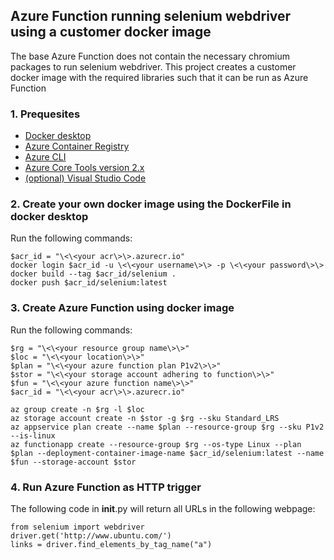## Azure Function running selenium webdriver using a customer docker image
The base Azure Function does not contain the necessary chromium packages to run selenium webdriver. This project creates a customer docker image with the required libraries such that it can be run as Azure Function

### 1. Prequesites

- [Docker desktop](https://docs.docker.com/get-docker/)
- [Azure Container Registry](https://docs.microsoft.com/nl-nl/azure/container-registry/container-registry-get-started-portal)
- [Azure CLI](https://docs.microsoft.com/en-us/cli/azure/install-azure-cli?view=azure-cli-latest)
- [Azure Core Tools version 2.x](https://docs.microsoft.com/en-us/azure/azure-functions/functions-run-local?tabs=windows%2Ccsharp%2Cbash#v2)
- [(optional) Visual Studio Code](https://code.visualstudio.com/)

### 2. Create your own docker image using the DockerFile in docker desktop

Run the following commands:

`$acr_id = "\<\<your acr\>\>.azurecr.io"`  
`docker login $acr_id -u \<\<your username\>\> -p \<\<your password\>\>`  
`docker build --tag $acr_id/selenium .`  
`docker push $acr_id/selenium:latest`

### 3. Create Azure Function using docker image

Run the following commands:

`$rg = "\<\<your resource group name\>\>"`  
`$loc = "\<\<your location\>\>"`  
`$plan = "\<\<your azure function plan P1v2\>\>"`  
`$stor = "\<\<your storage account adhering to function\>\>"`  
`$fun = "\<\<your azure function name\>\>"`  
`$acr_id = "\<\<your acr\>\>.azurecr.io"`  

`az group create -n $rg -l $loc`  
`az storage account create -n $stor -g $rg --sku Standard_LRS`  
`az appservice plan create --name $plan --resource-group $rg --sku P1v2 --is-linux`  
`az functionapp create --resource-group $rg --os-type Linux --plan $plan --deployment-container-image-name $acr_id/selenium:latest --name $fun --storage-account $stor`

### 4. Run Azure Function as HTTP trigger

The following code in __init__.py will return all URLs in the following webpage:

`from selenium import webdriver`  
`driver.get('http://www.ubuntu.com/')`  
`links = driver.find_elements_by_tag_name("a")`
